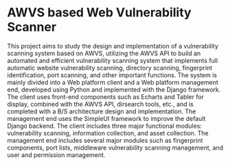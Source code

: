 # AWVS based Web Vulnerability Scanner
This project aims to study the design and implementation of a vulnerability scanning system based on AWVS, utilizing the AWVS API to build an automated and efficient vulnerability scanning system that implements full automatic website vulnerability scanning, directory scanning, fingerprint identification, port scanning, and other important functions. The system is mainly divided into a Web platform client and a Web platform management end, developed using Python and implemented with the Django framework. The client uses front-end components such as Echarts and Tabler for display, combined with the AWVS API, dirsearch tools, etc., and is completed with a B/S architecture design and implementation. The management end uses the SimpleUI framework to improve the default Django backend. The client includes three major functional modules: vulnerability scanning, information collection, and asset collection. The management end includes several major modules such as fingerprint components, port lists, middleware vulnerability scanning management, and user and permission management.
